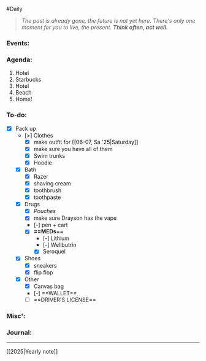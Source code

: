 #Daily
>*The past is already gone, the future is not yet here. There's only one moment for you to live, the present.*
>***Think often, act well.***
### Events:

### Agenda:
1. Hotel
2. Starbucks
3. Hotel
4. Beach
5. Home!
### To-do:
- [x] Pack up
	- [>] Clothes
		- [x] make outfit for [[06-07, Sa '25|Saturday]]
		- [x] make sure you have all of them
		- [x] Swim trunks
		- [x] Hoodie
	- [x] Bath
		- [x] Razer
		- [x] shaving cream
		- [x] toothbrush 
		- [x] toothpaste
	- [x] Drugs
		- [x] *Pouches*
		- [x] make sure Drayson has the vape
		- [-] pen + cart
		- [x] **==MEDs==**
			- [-] Lithium
			- [-] Wellbutrin
			- [x] Seroquel
	- [x] Shoes
		- [x] sneakers
		- [x] flip flop
	- [x] Other
		- [x] Canvas bag
		- [-] ==WALLET==
		- [ ] ==DRIVER'S LICENSE==
### Misc':

### Journal:


---
[[2025|Yearly note]]